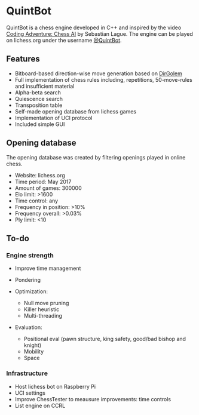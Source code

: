 # QuintBot
QuintBot is a chess engine developed in C++ and inspired by the video [Coding Adventure: Chess AI](https://www.youtube.com/watch?v=U4ogK0MIzqk) by Sebastian Lague.
The engine can be played on lichess.org under the username [@QuintBot](https://lichess.org/@/QuintBot).

## Features
- Bitboard-based direction-wise move generation based on [DirGolem](https://www.chessprogramming.org/DirGolem)
- Full implementation of chess rules including, repetitions, 50-move-rules and insufficient material
- Alpha-beta search
- Quiescence search
- Transposition table
- Self-made opening database from lichess games
- Implementation of UCI protocol
- Included simple GUI

## Opening database
The opening database was created by filtering openings played in online chess.
- Website: lichess.org
- Time period: May 2017
- Amount of games: 300000
- Elo limit: >1600
- Time control: any
- Frequency in position: >10%
- Frequency overall: >0.03%
- Ply limit: <10


## To-do
### Engine strength
- Improve time management
- Pondering
- Optimization:
	- Null move pruning
	- Killer heuristic
	- Multi-threading

- Evaluation:
	- Positional eval (pawn structure, king safety, good/bad bishop and knight)
	- Mobility
	- Space

### Infrastructure
- Host lichess bot on Raspberry Pi
- UCI settings
- Improve ChessTester to meausure improvements: time controls
- List engine on CCRL

